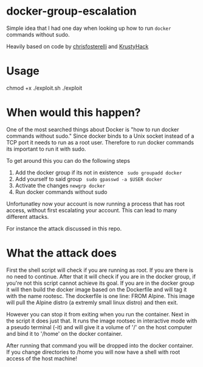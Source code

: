 # docker-group-escalation

Simple idea that I had one day when looking up how to run `docker`  commands without sudo.

Heavily based on code by [chrisfosterelli](https://github.com/chrisfosterelli/dockerrootplease) and [KrustyHack](https://github.com/KrustyHack/docker-privilege-escalation)

# Usage
chmod +x ./exploit.sh
./exploit

# When would this happen?

One of the most searched things about Docker is "how to run docker commands without sudo." Since docker binds to a Unix socket instead of a TCP port it needs to run as a root user. 
Therefore to run docker commands its important to run it with sudo.

To get around this you can do the following steps
1. Add the docker group if its not in existence
` sudo groupadd docker`
2. Add yourself to said group
` sudo gpasswd -a $USER docker`
3. Activate the changes
`newgrp docker`
4. Run docker commands without sudo

Unfortunatley now your account is now running a process that has root access, without first escalating your account. This can lead to many different attacks.

For instance the attack discussed in this repo.

# What the attack does

First the shell script will check if you are running as root. If you are there is no need to continue. After that it will check
if you are in the docker group, if you're not this script cannot achieve its goal. If you are in the docker group it will then
build the docker image based on the Dockerfile and will tag it with the name rootesc. The dockerfile is one line: FROM Alpine. This image will pull the Alpine distro (a extremly small linux distro) and then exit.

However you can stop it from exiting when you run the container.  Next in the script it does just that. It runs the image rootsec in interactive mode with a pseudo terminal (-it) and will give it a volume
of '/' on the host computer and bind it to '/home' on the docker container.

After running that command you will be dropped into the docker container. If you change directories to /home you will now have a shell with root access of the host machine!

